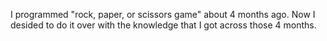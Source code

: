 I programmed "rock, paper, or scissors game" about 4 months ago.
Now I desided to do it over with the knowledge that I got across those 4 months.